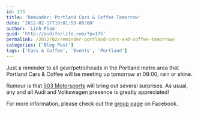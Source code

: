 ```yaml
---
id: 175
title: 'Reminder: Portland Cars & Coffee Tomorrow'
date: '2012-02-17T19:01:59-08:00'
author: 'Linh Pham'
guid: 'http://audiforlife.com/?p=175'
permalink: /2012/02/reminder-portland-cars-and-coffee-tomorrow/
categories: ['Blog Post']
tags: ['Cars & Coffee', 'Events', 'Portland']
---
```


Just a reminder to all gear/petrolheads in the Portland metro area that Portland Cars & Coffee will be meeting up tomorrow at 08:00, rain or shine.

Rumour is that [503 Motorsports](http://www.503motoring.com/) will bring out several surprises. As usual, any and all Audi and Volkswagen presence is greatly appreciated!

For more information, please check out the [group page](https://www.facebook.com/groups/PDXCandC/) on Facebook.
